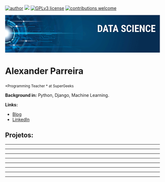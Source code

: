 [![author](https://img.shields.io/badge/author-AlexParreira-red.svg)](https://www.linkedin.com/) [![](https://img.shields.io/badge/python-3.7+-blue.svg)](https://www.python.org/downloads/release/python-365/) [![GPLv3 license](https://img.shields.io/badge/License-GPLv3-blue.svg)](http://perso.crans.org/besson/LICENSE.html) [![contributions welcome](https://img.shields.io/badge/contributions-welcome-brightgreen.svg?style=flat)](https://github.com/AlexanderParreira)

<p align="center">
  <img src="banner.png" >
</p>

# Alexander Parreira
<sub>*Programming Teacher * at SuperGeeks </sub>



**Background in:** Python, Django, Machine Learning.

**Links:**
* [Blog]()
* [LinkedIn](https://www.linkedin.com/)



## Projetos:


* **
* **
* **
* **
* **
* **
* **

---




